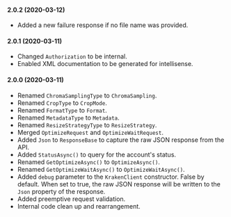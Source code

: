 #### 2.0.2 (2020-03-12)

- Added a new failure response if no file name was provided.

#### 2.0.1 (2020-03-11)

- Changed `Authorization` to be internal.
- Enabled XML documentation to be generated for intellisense.

#### 2.0.0 (2020-03-11)

- Renamed `ChromaSamplingType` to `ChromaSampling`.
- Renamed `CropType` to `CropMode`.
- Renamed `FormatType` to `Format`.
- Renamed `MetadataType` to `Metadata`.
- Renamed `ResizeStrategyType` to `ResizeStrategy`.
- Merged `OptimizeRequest` and `OptimizeWaitRequest`.
- Added `Json` to `ResponseBase` to capture the raw JSON response from the API.
- Added `StatusAsync()` to query for the account's status.
- Renamed `GetOptimizeAsync()` to `OptimizeAsync()`.
- Renamed `GetOptimizeWaitAsync()` to `OptimizeWaitAsync()`.
- Added `debug` parameter to the `KrakenClient` constructor. False by default. When set to true, the raw JSON response will be written to the `Json` property of the response.
- Added preemptive request validation.
- Internal code clean up and rearrangement.